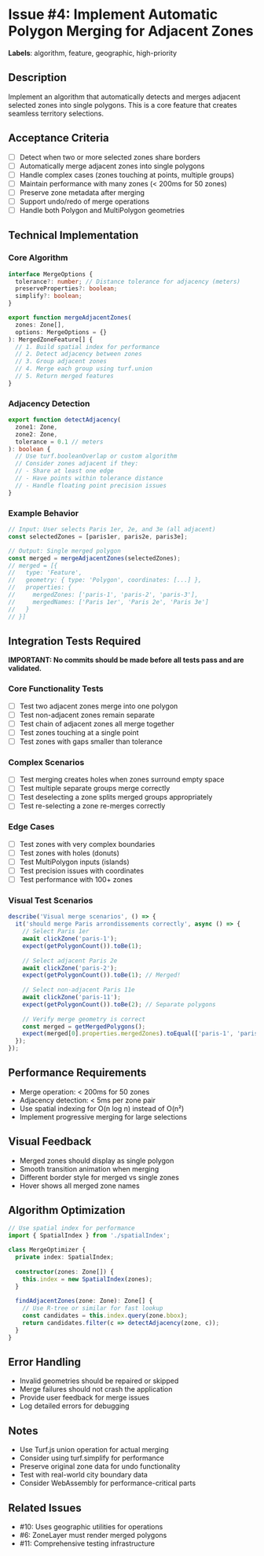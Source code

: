 # Issue #4: Implement Automatic Polygon Merging for Adjacent Zones

**Labels**: algorithm, feature, geographic, high-priority

## Description

Implement an algorithm that automatically detects and merges adjacent selected zones into single polygons. This is a core feature that creates seamless territory selections.

## Acceptance Criteria

- [ ] Detect when two or more selected zones share borders
- [ ] Automatically merge adjacent zones into single polygons
- [ ] Handle complex cases (zones touching at points, multiple groups)
- [ ] Maintain performance with many zones (< 200ms for 50 zones)
- [ ] Preserve zone metadata after merging
- [ ] Support undo/redo of merge operations
- [ ] Handle both Polygon and MultiPolygon geometries

## Technical Implementation

### Core Algorithm
```typescript
interface MergeOptions {
  tolerance?: number; // Distance tolerance for adjacency (meters)
  preserveProperties?: boolean;
  simplify?: boolean;
}

export function mergeAdjacentZones(
  zones: Zone[],
  options: MergeOptions = {}
): MergedZoneFeature[] {
  // 1. Build spatial index for performance
  // 2. Detect adjacency between zones
  // 3. Group adjacent zones
  // 4. Merge each group using turf.union
  // 5. Return merged features
}
```

### Adjacency Detection
```typescript
export function detectAdjacency(
  zone1: Zone,
  zone2: Zone,
  tolerance = 0.1 // meters
): boolean {
  // Use turf.booleanOverlap or custom algorithm
  // Consider zones adjacent if they:
  // - Share at least one edge
  // - Have points within tolerance distance
  // - Handle floating point precision issues
}
```

### Example Behavior
```typescript
// Input: User selects Paris 1er, 2e, and 3e (all adjacent)
const selectedZones = [paris1er, paris2e, paris3e];

// Output: Single merged polygon
const merged = mergeAdjacentZones(selectedZones);
// merged = [{
//   type: 'Feature',
//   geometry: { type: 'Polygon', coordinates: [...] },
//   properties: {
//     mergedZones: ['paris-1', 'paris-2', 'paris-3'],
//     mergedNames: ['Paris 1er', 'Paris 2e', 'Paris 3e']
//   }
// }]
```

## Integration Tests Required

**IMPORTANT: No commits should be made before all tests pass and are validated.**

### Core Functionality Tests
- [ ] Test two adjacent zones merge into one polygon
- [ ] Test non-adjacent zones remain separate
- [ ] Test chain of adjacent zones all merge together
- [ ] Test zones touching at a single point
- [ ] Test zones with gaps smaller than tolerance

### Complex Scenarios
- [ ] Test merging creates holes when zones surround empty space
- [ ] Test multiple separate groups merge correctly
- [ ] Test deselecting a zone splits merged groups appropriately
- [ ] Test re-selecting a zone re-merges correctly

### Edge Cases
- [ ] Test zones with very complex boundaries
- [ ] Test zones with holes (donuts)
- [ ] Test MultiPolygon inputs (islands)
- [ ] Test precision issues with coordinates
- [ ] Test performance with 100+ zones

### Visual Test Scenarios
```typescript
describe('Visual merge scenarios', () => {
  it('should merge Paris arrondissements correctly', async () => {
    // Select Paris 1er
    await clickZone('paris-1');
    expect(getPolygonCount()).toBe(1);
    
    // Select adjacent Paris 2e
    await clickZone('paris-2');
    expect(getPolygonCount()).toBe(1); // Merged!
    
    // Select non-adjacent Paris 11e
    await clickZone('paris-11');
    expect(getPolygonCount()).toBe(2); // Separate polygons
    
    // Verify merge geometry is correct
    const merged = getMergedPolygons();
    expect(merged[0].properties.mergedZones).toEqual(['paris-1', 'paris-2']);
  });
});
```

## Performance Requirements

- Merge operation: < 200ms for 50 zones
- Adjacency detection: < 5ms per zone pair
- Use spatial indexing for O(n log n) instead of O(n²)
- Implement progressive merging for large selections

## Visual Feedback

- Merged zones should display as single polygon
- Smooth transition animation when merging
- Different border style for merged vs single zones
- Hover shows all merged zone names

## Algorithm Optimization

```typescript
// Use spatial index for performance
import { SpatialIndex } from './spatialIndex';

class MergeOptimizer {
  private index: SpatialIndex;
  
  constructor(zones: Zone[]) {
    this.index = new SpatialIndex(zones);
  }
  
  findAdjacentZones(zone: Zone): Zone[] {
    // Use R-tree or similar for fast lookup
    const candidates = this.index.query(zone.bbox);
    return candidates.filter(c => detectAdjacency(zone, c));
  }
}
```

## Error Handling

- Invalid geometries should be repaired or skipped
- Merge failures should not crash the application
- Provide user feedback for merge issues
- Log detailed errors for debugging

## Notes

- Use Turf.js union operation for actual merging
- Consider using turf.simplify for performance
- Preserve original zone data for undo functionality
- Test with real-world city boundary data
- Consider WebAssembly for performance-critical parts

## Related Issues

- #10: Uses geographic utilities for operations
- #6: ZoneLayer must render merged polygons
- #11: Comprehensive testing infrastructure